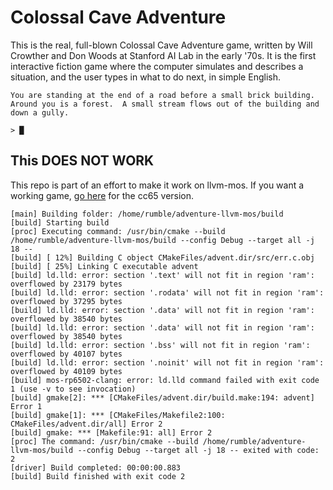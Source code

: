Colossal Cave Adventure
=======================

This is the real, full-blown Colossal Cave Adventure game, written by
Will Crowther and Don Woods at Stanford AI Lab in the early '70s.  It is
the first interactive fiction game where the computer simulates and
describes a situation, and the user types in what to do next, in simple
English.

```
You are standing at the end of a road before a small brick building.
Around you is a forest.  A small stream flows out of the building and
down a gully.

> █
```


This DOES NOT WORK
------------------

This repo is part of an effort to make it work on llvm-mos. If you want a working game, [go here](https://github.com/picocomputer/adventure) for the cc65 version.


```
[main] Building folder: /home/rumble/adventure-llvm-mos/build
[build] Starting build
[proc] Executing command: /usr/bin/cmake --build /home/rumble/adventure-llvm-mos/build --config Debug --target all -j 18 --
[build] [ 12%] Building C object CMakeFiles/advent.dir/src/err.c.obj
[build] [ 25%] Linking C executable advent
[build] ld.lld: error: section '.text' will not fit in region 'ram': overflowed by 23179 bytes
[build] ld.lld: error: section '.rodata' will not fit in region 'ram': overflowed by 37295 bytes
[build] ld.lld: error: section '.data' will not fit in region 'ram': overflowed by 38540 bytes
[build] ld.lld: error: section '.data' will not fit in region 'ram': overflowed by 38540 bytes
[build] ld.lld: error: section '.bss' will not fit in region 'ram': overflowed by 40107 bytes
[build] ld.lld: error: section '.noinit' will not fit in region 'ram': overflowed by 40109 bytes
[build] mos-rp6502-clang: error: ld.lld command failed with exit code 1 (use -v to see invocation)
[build] gmake[2]: *** [CMakeFiles/advent.dir/build.make:194: advent] Error 1
[build] gmake[1]: *** [CMakeFiles/Makefile2:100: CMakeFiles/advent.dir/all] Error 2
[build] gmake: *** [Makefile:91: all] Error 2
[proc] The command: /usr/bin/cmake --build /home/rumble/adventure-llvm-mos/build --config Debug --target all -j 18 -- exited with code: 2
[driver] Build completed: 00:00:00.883
[build] Build finished with exit code 2
```

